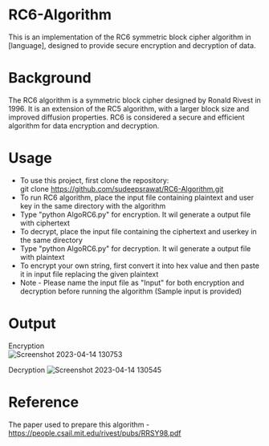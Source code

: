 # RC6-Algorithm  
This is an implementation of the RC6 symmetric block cipher algorithm in [language], designed to provide secure encryption and decryption of data.  

# Background  
The RC6 algorithm is a symmetric block cipher designed by Ronald Rivest in 1996. It is an extension of the RC5 algorithm, with a larger block size and improved diffusion properties. RC6 is considered a secure and efficient algorithm for data encryption and decryption.  

# Usage  
*  To use this project, first clone the repository:  
git clone https://github.com/sudeepsrawat/RC6-Algorithm.git  
* To run RC6 algorithm, place the input file containing plaintext and user key in the same directory with the algorithm  
* Type "python AlgoRC6.py" for encryption. It wil generate a output file with ciphertext  
* To decrypt, place the input file containing the ciphertext and userkey in the same directory  
* Type "python AlgoRC6.py" for decryption. It wil generate a output file with plaintext  
* To encrypt your own string, first convert it into hex value and then paste it in input file replacing the given plaintext  
* Note - Please name the input file as "Input" for both encryption and decryption before running the algorithm (Sample input is provided)  

# Output  
Encryption  
![Screenshot 2023-04-14 130753](https://user-images.githubusercontent.com/101885608/232111270-ab0eaa4d-7ad0-4afe-8dc5-33330ad0c784.png)
  

Decryption 
![Screenshot 2023-04-14 130545](https://user-images.githubusercontent.com/101885608/232110896-5e083bc9-9b38-4d94-9bc4-8be0d6899d8e.png)


# Reference  
The paper used to prepare this algorithm - https://people.csail.mit.edu/rivest/pubs/RRSY98.pdf

